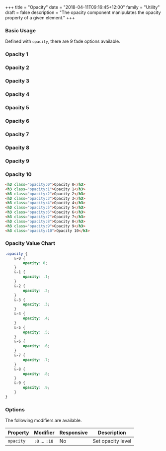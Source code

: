 +++
title = "Opacity"
date = "2018-04-11T09:16:45+12:00"
family = "Utility"
draft = false
description = "The opacity component manipulates the opacity property of a given element."
+++

### Basic Usage

Defined with `opacity`, there are 9 fade options available.

<h3 class="margin:u0 opacity:1">Opacity 1</h3>
<h3 class="margin:u0 opacity:2">Opacity 2</h3>
<h3 class="margin:u0 opacity:3">Opacity 3</h3>
<h3 class="margin:u0 opacity:4">Opacity 4</h3>
<h3 class="margin:u0 opacity:5">Opacity 5</h3>
<h3 class="margin:u0 opacity:6">Opacity 6</h3>
<h3 class="margin:u0 opacity:7">Opacity 7</h3>
<h3 class="margin:u0 opacity:8">Opacity 8</h3>
<h3 class="margin:u0 opacity:8">Opacity 9</h3>
<h3 class="margin:u0 margin-bottom:u6 opacity:10">Opacity 10</h3>

```html
<h3 class="opacity:0">Opacity 0</h3>
<h3 class="opacity:1">Opacity 1</h3>
<h3 class="opacity:2">Opacity 2</h3>
<h3 class="opacity:3">Opacity 3</h3>
<h3 class="opacity:4">Opacity 4</h3>
<h3 class="opacity:5">Opacity 5</h3>
<h3 class="opacity:6">Opacity 6</h3>
<h3 class="opacity:7">Opacity 7</h3>
<h3 class="opacity:8">Opacity 8</h3>
<h3 class="opacity:9">Opacity 9</h3>
<h3 class="opacity:10">Opacity 10</h3>
```

### Opacity Value Chart

```css
.opacity {
	&-0 {
		opacity: 0;
	}
	&-1 {
		opacity: .1;
	}
	&-2 {
		opacity: .2;
	}
	&-3 {
		opacity: .3;
	}
	&-4 {
		opacity: .4;
	}
	&-5 {
		opacity: .5;
	}
	&-6 {
		opacity: .6;
	}
	&-7 {
		opacity: .7;
	}
	&-8 {
		opacity: .8;
	}
	&-9 {
		opacity: .9;
	}
}
```

### Options

The following modifiers are available.

<table class="table width:100% table:pile table@sm:unpile">
  <thead>
    <tr>
      <th>
        Property
      </th>
      <th>
        Modifier
      </th>
      <th>
        Responsive
      </th>
      <th>
        Description
      </th>
    </tr>
  </thead>
  <tr>
    <td data-label="Properties">
      <code>opacity</code>
    </td>
    <td data-label="Attributes">
      <code>:0</code> ... <code>:10</code>
    </td>
    <td data-label="Responsive">
      No
    </td>
    <td>
      Set opacity level
    </td>
  </tr>
</table>
